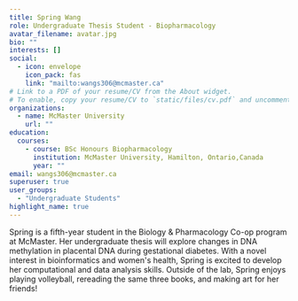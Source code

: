 ```yaml
---
title: Spring Wang
role: Undergraduate Thesis Student - Biopharmacology
avatar_filename: avatar.jpg
bio: ""
interests: []
social:
  - icon: envelope
    icon_pack: fas
    link: "mailto:wangs306@mcmaster.ca"
# Link to a PDF of your resume/CV from the About widget.
# To enable, copy your resume/CV to `static/files/cv.pdf` and uncomment the lines below.
organizations:
  - name: McMaster University
    url: ""
education:
  courses:
    - course: BSc Honours Biopharmacology
      institution: McMaster University, Hamilton, Ontario,Canada
      year: ""
email: wangs306@mcmaster.ca
superuser: true
user_groups:
  - "Undergraduate Students"
highlight_name: true
---
```

Spring is a fifth-year student in the Biology & Pharmacology Co-op program at McMaster. Her undergraduate thesis will explore changes in DNA methylation in placental DNA during gestational diabetes. With a novel interest in bioinformatics and women's health, Spring is excited to develop her computational and data analysis skills. Outside of the lab, Spring enjoys playing volleyball, rereading the same three books, and making art for her friends!

